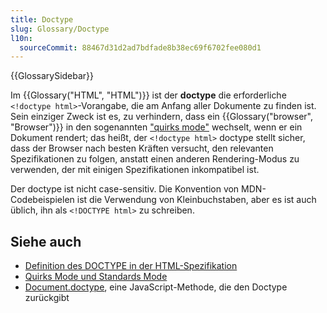 ```yaml
---
title: Doctype
slug: Glossary/Doctype
l10n:
  sourceCommit: 88467d31d2ad7bdfade8b38ec69f6702fee080d1
---
```


{{GlossarySidebar}}

Im {{Glossary("HTML", "HTML")}} ist der **doctype** die erforderliche `<!doctype html>`-Vorangabe, die am Anfang aller Dokumente zu finden ist. Sein einziger Zweck ist es, zu verhindern, dass ein {{Glossary("browser", "Browser")}} in den sogenannten ["quirks mode"](/de/docs/Web/HTML/Quirks_Mode_and_Standards_Mode) wechselt, wenn er ein Dokument rendert; das heißt, der `<!doctype html>` doctype stellt sicher, dass der Browser nach besten Kräften versucht, den relevanten Spezifikationen zu folgen, anstatt einen anderen Rendering-Modus zu verwenden, der mit einigen Spezifikationen inkompatibel ist.

Der doctype ist nicht case-sensitiv. Die Konvention von MDN-Codebeispielen ist die Verwendung von Kleinbuchstaben, aber es ist auch üblich, ihn als `<!DOCTYPE html>` zu schreiben.

## Siehe auch

- [Definition des DOCTYPE in der HTML-Spezifikation](https://html.spec.whatwg.org/multipage/syntax.html#the-doctype)
- [Quirks Mode und Standards Mode](/de/docs/Web/HTML/Quirks_Mode_and_Standards_Mode)
- [Document.doctype](/de/docs/Web/API/Document/doctype), eine JavaScript-Methode, die den Doctype zurückgibt

